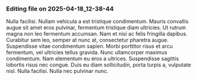 

### Editing file on 2025-04-18_12-38-44

Nulla facilisi. Nullam vehicula a est tristique condimentum. Mauris convallis augue sit amet eros pulvinar, fermentum tristique diam ultricies. Ut rutrum magna non leo fermentum accumsan. Nam et nisi ac felis fringilla dapibus. Curabitur sem leo, semper at nunc at, consectetur pharetra augue. Suspendisse vitae condimentum sapien. Morbi porttitor risus et arcu fermentum, vel ultricies tellus gravida. Nunc ullamcorper maximus condimentum. Nam elementum eu eros a ultrices. Suspendisse sagittis lobortis risus nec congue. Duis eu diam sollicitudin, porta turpis a, vulputate nisl. Nulla facilisi. Nulla nec pulvinar nunc.


